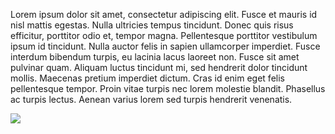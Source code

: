 Lorem ipsum dolor sit amet, consectetur adipiscing elit. Fusce et mauris id nisl mattis egestas. Nulla ultricies tempus tincidunt. Donec quis risus efficitur, porttitor odio et, tempor magna. Pellentesque porttitor vestibulum ipsum id tincidunt. Nulla auctor felis in sapien ullamcorper imperdiet. Fusce interdum bibendum turpis, eu lacinia lacus laoreet non. Fusce sit amet pulvinar quam. Aliquam luctus tincidunt mi, sed hendrerit dolor tincidunt mollis. Maecenas pretium imperdiet dictum. Cras id enim eget felis pellentesque tempor. Proin vitae turpis nec lorem molestie blandit. Phasellus ac turpis lectus. Aenean varius lorem sed turpis hendrerit venenatis.

![](http://swan.web.cern.ch/sites/swan.web.cern.ch/files/logo_swan_noletters_thumbnail.png)
